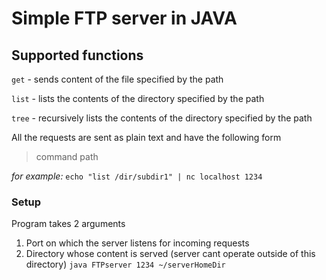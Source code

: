 # Simple FTP server in JAVA 

## Supported functions
`get` - sends content of the file specified by the path

`list` - lists the contents of the directory specified by the path

`tree` - recursively lists the contents of the directory specified by the path

All the requests are sent as plain text and have the following form

>command path

*for example:* 
`echo "list /dir/subdir1" | nc localhost 1234`


### Setup
Program takes 2 arguments

1. Port on which the server listens for incoming requests
2. Directory whose content is served (server cant operate outside of this directory)
`java FTPserver 1234 ~/serverHomeDir`


